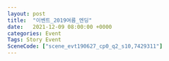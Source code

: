 ```yaml
---
layout: post
title:  "이벤트_2019여름_엔딩"
date:   2021-12-09 08:00:00 +0000
categories: Event
Tags: Story Event
SceneCode: ["scene_evt190627_cp0_q2_s10,7429311"]
---
```

